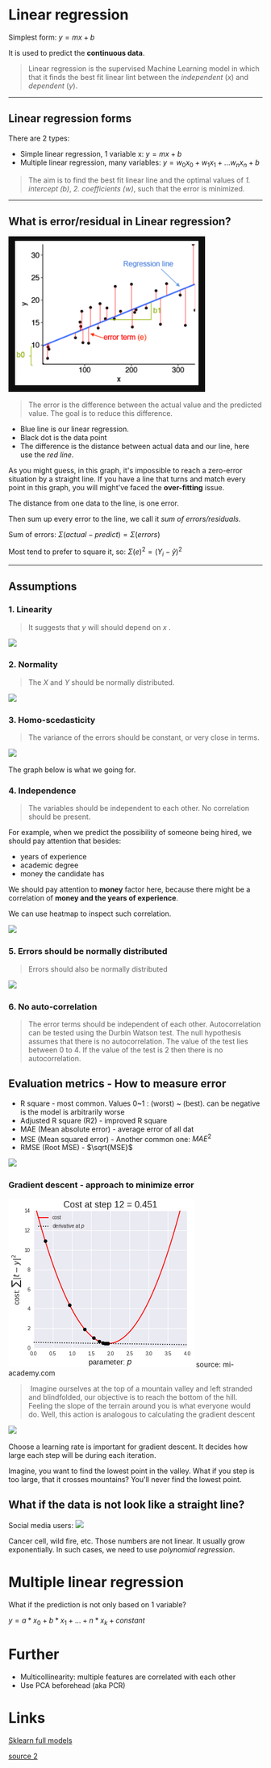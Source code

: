 # Linear regression
Simplest form: $y = mx + b$

It is used to predict the **continuous data**.




> Linear regression is the supervised Machine Learning model in which that it finds the best fit linear lint between the *independent* ($x$) and *dependent* ($y$).

---

## Linear regression forms

There are 2 types: 
- Simple linear regression, 1 variable x: $y = mx + b$
- Multiple linear regression, many variables: $y = w_0 x_0 + w_1 x_1 + ... w_n x_n + b$ 

> The aim is to find the best fit linear line and the optimal values of *1. intercept (b)*, *2. coefficients (w)*, such that the error is minimized.

---

## What is error/residual in Linear regression?

![](images/20230204_linear_regression.png)

> The error is the difference between the actual value and the predicted value. The goal is to reduce this difference.

- Blue line is our linear regression. 
- Black dot is the data point
- The difference is the distance between actual data and our line, here use the *red line*.

As you might guess, in this graph, it's impossible to reach a zero-error situation by a straight line. If you have a line that turns and match every point in this graph, you will might've faced the **over-fitting** issue.

The distance from one data to the line, is one error.

Then sum up every error to the line, we call it *sum of errors/residuals.*

Sum of errors:
$\Sigma (actual - predict) = \Sigma (errors)$ 

Most tend to prefer to square it, so:
$\Sigma (e)^2 = (Y_i - \hat{y})^2$ 

---


## Assumptions

### 1. Linearity 
> It suggests that $y$ will should depend on $x$ . 

![](20230204_linear_regression-1.png)

### 2. Normality

> The $X$ and $Y$ should be normally distributed. 

![](20230204_linear_regression-2.png)

### 3. Homo-scedasticity
> The variance of the errors should be constant, or very close in terms.

![](20230204_linear_regression-3.png)

The graph below is what we going for.

### 4. Independence

> The variables should be independent to each other. No correlation should be present.

For example, when we predict the possibility of someone being hired, we should pay attention that besides:

- years of experience
- academic degree
- money the candidate has

We should pay attention to **money** factor here, because there might be a correlation of **money and the years of experience**.

We can use  heatmap to inspect such correlation. 

![](20230204_linear_regression-4.png)

### 5. Errors should be normally distributed

> Errors should also be normally distributed

![](20230204_linear_regression-5.png)

### 6. No auto-correlation

> The error terms should be independent of each other. Autocorrelation can be tested using the Durbin Watson test. The null hypothesis assumes that there is no autocorrelation. The value of the test lies between 0 to 4. If the value of the test is 2 then there is no autocorrelation.

## Evaluation metrics - How to measure error

- R square - most common. Values 0~1 : (worst) ~ (best). can be negative is the model is arbitrarily worse
- Adjusted R square (R2) - improved R square
- MAE (Mean absolute error) - average error of all dat 
- MSE (Mean squared error) - Another common one: $MAE^2$
- RMSE (Root MSE) - $\sqrt{MSE}$ 

![](20230204_linear_regression-6.png)

### Gradient descent - approach to minimize error

![gradient descent](images/gradient_descent.gif)
source: mi-academy.com

>  Imagine ourselves at the top of a mountain valley and left stranded and blindfolded, our objective is to reach the bottom of the hill. Feeling the slope of the terrain around you is what everyone would do. Well, this action is analogous to calculating the gradient descent

![](gradient_descent_analogy.png)

Choose a learning rate is important for gradient descent. It decides how large each step will be during each iteration.

Imagine, you want to find the lowest point in the valley. What if you step is too large, that it crosses mountains? You'll never find the lowest point.

## What if the data is not look like a straight line?

Social media users:
![](instagram_users.png)

Cancer cell, wild fire, etc. Those numbers are not linear. It usually grow exponentially. In such cases, we need to use *polynomial regression*.

# Multiple linear regression

What if the prediction is not only based on 1 variable?

$y = a*x_0 + b*x_1 + ... + n*x_k + constant$ 

# Further

- Multicollinearity: multiple features are correlated with each other
- Use PCA beforehead (aka PCR)

# Links

[Sklearn full models](https://scikit-learn.org/stable/modules/linear_model.html)

[source 2](https://towardsdatascience.com/introduction-to-linear-regression-and-polynomial-regression-f8adc96f31cb)